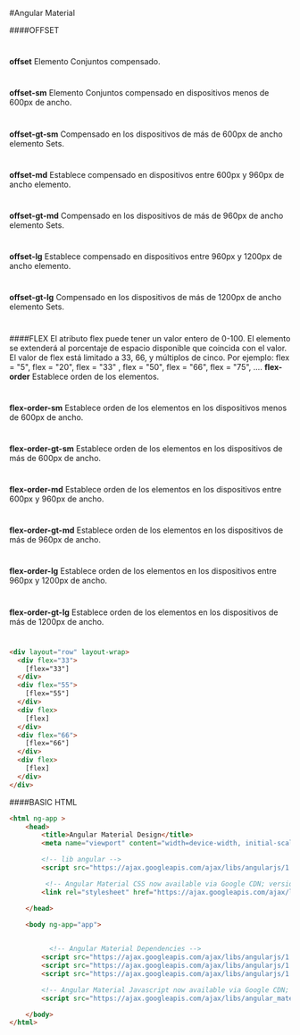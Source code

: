 #Angular Material

####OFFSET
#
**offset**	Elemento Conjuntos compensado.
#
**offset-sm**	Elemento Conjuntos compensado en dispositivos menos de 600px de ancho.
#
**offset-gt-sm**	Compensado en los dispositivos de más de 600px de ancho elemento Sets.
#
**offset-md**	Establece compensado en dispositivos entre 600px y 960px de ancho elemento.
#
**offset-gt-md**	Compensado en los dispositivos de más de 960px de ancho elemento Sets.
#
**offset-lg**	Establece compensado en dispositivos entre 960px y 1200px de ancho elemento.
#
**offset-gt-lg**	Compensado en los dispositivos de más de 1200px de ancho elemento Sets.

#
#
####FLEX
El atributo flex puede tener un valor entero de 0-100. El elemento se extenderá al porcentaje de espacio disponible que coincida con el valor. El valor de flex está limitado a 33, 66, y múltiplos de cinco. Por ejemplo: flex = "5", flex = "20", flex = "33" , flex = "50", flex = "66", flex = "75", .... 
**flex-order**	Establece orden de los elementos.
#
**flex-order-sm**	Establece orden de los elementos en los dispositivos menos de 600px de ancho.
#
**flex-order-gt-sm**	Establece orden de los elementos en los dispositivos de más de 600px de ancho.
#
**flex-order-md**	Establece orden de los elementos en los dispositivos entre 600px y 960px de ancho.
#
**flex-order-gt-md**	Establece orden de los elementos en los dispositivos de más de 960px de ancho.
#
**flex-order-lg**	Establece orden de los elementos en los dispositivos entre 960px y 1200px de ancho.
#
**flex-order-gt-lg**	Establece orden de los elementos en los dispositivos de más de 1200px de ancho.

#
#
#
```html
<div layout="row" layout-wrap>
  <div flex="33">
    [flex="33"]
  </div>
  <div flex="55">
    [flex="55"]
  </div>
  <div flex>
    [flex]
  </div>
  <div flex="66">
    [flex="66"]
  </div>
  <div flex>
    [flex]
  </div>
</div>
```
####BASIC HTML
```html
<html ng-app >
	<head>
	    <title>Angular Material Design</title>
	    <meta name="viewport" content="width=device-width, initial-scale=1, maximum-scale=1, user-scalable=no">

	    <!-- lib angular -->
	    <script src="https://ajax.googleapis.com/ajax/libs/angularjs/1.4.5/angular.min.js"></script>

	     <!-- Angular Material CSS now available via Google CDN; version 0.10 used here -->
    	<link rel="stylesheet" href="https://ajax.googleapis.com/ajax/libs/angular_material/0.10.0/angular-material.min.css">

  	</head>
  	
  	<body ng-app="app">


		  <!-- Angular Material Dependencies -->
	    <script src="https://ajax.googleapis.com/ajax/libs/angularjs/1.3.15/angular.min.js"></script>
	    <script src="https://ajax.googleapis.com/ajax/libs/angularjs/1.3.15/angular-animate.min.js"></script>
	    <script src="https://ajax.googleapis.com/ajax/libs/angularjs/1.3.15/angular-aria.min.js"></script>

	    <!-- Angular Material Javascript now available via Google CDN; version 0.10 used here -->
	    <script src="https://ajax.googleapis.com/ajax/libs/angular_material/0.10.0/angular-material.min.js"></script>

	</body>
</html>
```
